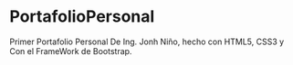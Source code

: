 # PortafolioPersonal
Primer Portafolio Personal De Ing. Jonh Niño, hecho con HTML5, CSS3 y Con el FrameWork de Bootstrap. 
